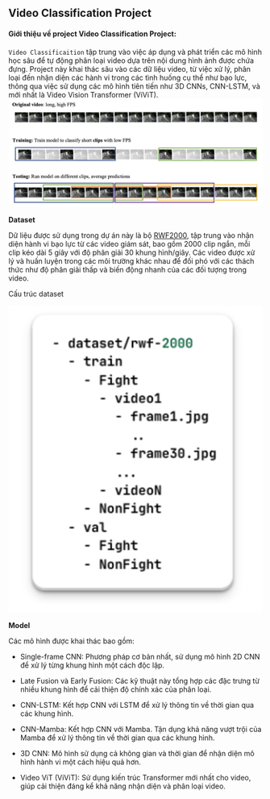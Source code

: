 ## Video Classification Project


#### Giới thiệu về project Video Classification Project:

`Video Classificaition` tập trung vào việc áp dụng và phát triển các mô hình học sâu để tự động phân loại video dựa trên nội dung hình ảnh được chứa đựng. Project này khai thác sâu vào các dữ liệu video, từ việc xử lý, phân loại đến nhận diện các hành vi trong các tình huống cụ thể như bạo lực, thông qua việc sử dụng các mô hình tiên tiến như 3D CNNs, CNN-LSTM, và mới nhất là Video Vision Transformer (ViViT).
![alt text](assets/intro.png)

**Dataset**

Dữ liệu được sử dụng trong dự án này là bộ [RWF2000](https://github.com/mchengny/RWF2000-Video-Database-for-Violence-Detection), tập trung vào nhận diện hành vi bạo lực từ các video giám sát, bao gồm 2000 clip ngắn, mỗi clip kéo dài 5 giây với độ phân giải 30 khung hình/giây. Các video được xử lý và huấn luyện trong các môi trường khác nhau để đối phó với các thách thức như độ phân giải thấp và biến động nhanh của các đối tượng trong video.

Cấu trúc dataset

![alt text](assets/dataset.png)


**Model**

Các mô hình được khai thác bao gồm:

+ Single-frame CNN: Phương pháp cơ bản nhất, sử dụng mô hình 2D CNN để xử lý từng khung hình một cách độc lập.

+ Late Fusion và Early Fusion: Các kỹ thuật này tổng hợp các đặc trưng từ nhiều khung hình để cải thiện độ chính xác của phân loại.

+ CNN-LSTM: Kết hợp CNN với LSTM để xử lý thông tin về thời gian qua các khung hình.

+ CNN-Mamba: Kết hợp CNN với Mamba. Tận dụng khả năng vượt trội của Mamba để xử lý thông tin về thời gian qua các khung hình.

+ 3D CNN: Mô hình sử dụng cả không gian và thời gian để nhận diện mô hình hành vi một cách hiệu quả hơn.

+ Video ViT (ViViT): Sử dụng kiến trúc Transformer mới nhất cho video, giúp cải thiện đáng kể khả năng nhận diện và phân loại video.
